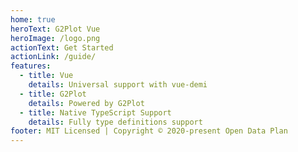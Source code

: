 ```yaml
---
home: true
heroText: G2Plot Vue
heroImage: /logo.png
actionText: Get Started
actionLink: /guide/
features:
  - title: Vue
    details: Universal support with vue-demi
  - title: G2Plot
    details: Powered by G2Plot
  - title: Native TypeScript Support
    details: Fully type definitions support
footer: MIT Licensed | Copyright © 2020-present Open Data Plan
---
```


